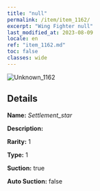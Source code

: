 ```yaml
---
title: "null"
permalink: /item/item_1162/
excerpt: "Wing Fighter null"
last_modified_at: 2023-08-09
locale: en
ref: "item_1162.md"
toc: false
classes: wide
---
```



 ![Unknown_1162](/images/item/Settlement_star_p.png)



## Details

 **Name:** *Settlement_star* 

 **Description:** 

 **Rarity:** 1 

 **Type:** 1 

 **Suction:** true 

 **Auto Suction:** false 


